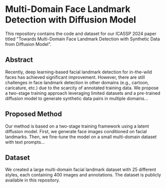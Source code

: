 # Multi-Domain Face Landmark Detection with Diffusion Model

This repository contains the code and dataset for our ICASSP 2024 paper titled "Towards Multi-Domain Face Landmark Detection with Synthetic Data from Diffusion Model".

## Abstract
Recently, deep learning-based facial landmark detection for in-the-wild faces has achieved significant improvement. However, there are still challenges in face landmark detection in other domains (e.g., cartoon, caricature, etc.) due to the scarcity of annotated training data. We propose a two-stage training approach leveraging limited datasets and a pre-trained diffusion model to generate synthetic data pairs in multiple domains...

## Proposed Method
Our method is based on a two-stage training framework using a latent diffusion model. First, we generate face images conditioned on facial landmarks. Then, we fine-tune the model on a small multi-domain dataset with text prompts...

## Dataset
We created a large multi-domain facial landmark dataset with 25 different styles, each containing 400 images and annotations. The dataset is publicly available in this repository.
